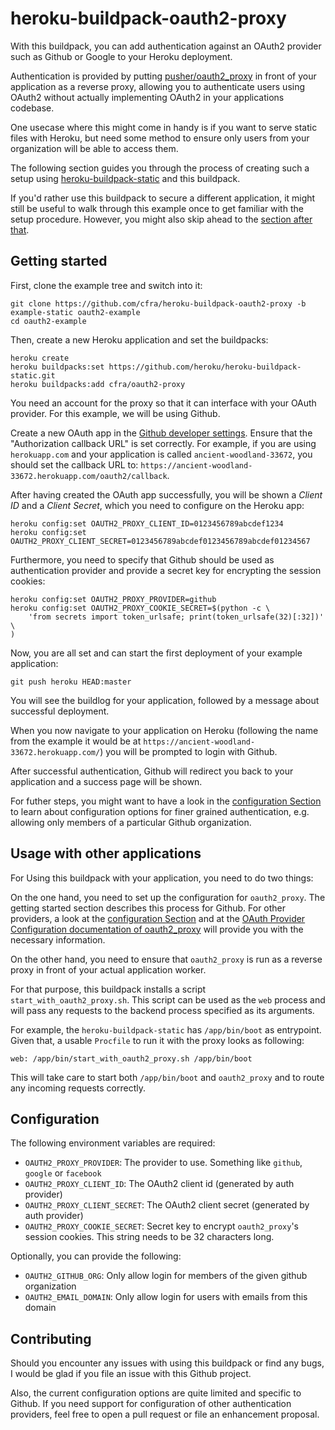 # heroku-buildpack-oauth2-proxy

With this buildpack, you can add authentication against an OAuth2 provider
such as Github or Google to your Heroku deployment.

Authentication is provided by putting [pusher/oauth2_proxy](https://github.com/pusher/oauth2_proxy)
in front of your application as a reverse proxy, allowing you to authenticate
users using OAuth2 without actually implementing OAuth2 in your applications
codebase.

One usecase where this might come in handy is if you want to serve static files with Heroku,
but need some method to ensure only users from your organization will be able to access them.

The following section guides you through the process of creating such a setup using
[heroku-buildpack-static](https://github.com/heroku/heroku-buildpack-static)
and this buildpack.

If you'd rather use this buildpack to secure a different application, it might still be
useful to walk through this example once to get familiar with the setup procedure. However,
you might also skip ahead to the [section after that](#usage-with-other-applications).

## Getting started

First, clone the example tree and switch into it:

```console
git clone https://github.com/cfra/heroku-buildpack-oauth2-proxy -b example-static oauth2-example
cd oauth2-example
```

Then, create a new Heroku application and set the buildpacks:

```console
heroku create
heroku buildpacks:set https://github.com/heroku/heroku-buildpack-static.git
heroku buildpacks:add cfra/oauth2-proxy
```

You need an account for the proxy so that it can interface with your OAuth provider.
For this example, we will be using Github.

Create a new OAuth app in the [Github developer settings](https://github.com/settings/developers).
Ensure that the "Authorization callback URL" is set correctly. For example, if you are using
`herokuapp.com` and your application is called `ancient-woodland-33672`, you should set the
callback URL to: `https://ancient-woodland-33672.herokuapp.com/oauth2/callback`.

After having created the OAuth app successfully, you will be shown a _Client ID_ and a _Client Secret_,
which you need to configure on the Heroku app:

```console
heroku config:set OAUTH2_PROXY_CLIENT_ID=0123456789abcdef1234
heroku config:set OAUTH2_PROXY_CLIENT_SECRET=0123456789abcdef0123456789abcdef01234567
```

Furthermore, you need to specify that Github should be used as authentication provider
and provide a secret key for encrypting the session cookies:

```console
heroku config:set OAUTH2_PROXY_PROVIDER=github
heroku config:set OAUTH2_PROXY_COOKIE_SECRET=$(python -c \
    'from secrets import token_urlsafe; print(token_urlsafe(32)[:32])' \
)
```

Now, you are all set and can start the first deployment of your example application:

```console
git push heroku HEAD:master
```

You will see the buildlog for your application, followed by a message about successful
deployment.

When you now navigate to your application on Heroku (following the name from the example it would
be at `https://ancient-woodland-33672.herokuapp.com/`) you will be prompted to login with Github.

After successful authentication, Github will redirect you back to your application and a success
page will be shown.

For futher steps, you might want to have a look in the [configuration Section](#configuration) to
learn about configuration options for finer grained authentication, e.g. allowing only members
of a particular Github organization.

## Usage with other applications

For Using this buildpack with your application, you need to do two things:

On the one hand, you need to set up the configuration for `oauth2_proxy`. The getting started section
describes this process for Github. For other providers, a look at the
[configuration Section](#configuration) and at the
[OAuth Provider Configuration documentation of oauth2\_proxy](https://github.com/pusher/oauth2_proxy#oauth-provider-configuration)
will provide you with the necessary information.

On the other hand, you need to ensure that `oauth2_proxy` is run as a reverse proxy in front
of your actual application worker.

For that purpose, this buildpack installs a script `start_with_oauth2_proxy.sh`. This script
can be used as the `web` process and will pass any requests to the backend process specified as
its arguments.

For example, the `heroku-buildpack-static` has `/app/bin/boot` as entrypoint. Given that,
a usable `Procfile` to run it with the proxy looks as following:

```console
web: /app/bin/start_with_oauth2_proxy.sh /app/bin/boot
```

This will take care to start both `/app/bin/boot` and `oauth2_proxy` and to route any incoming
requests correctly.

## Configuration

The following environment variables are required:

- `OAUTH2_PROXY_PROVIDER`: The provider to use. Something like `github`, `google` or `facebook`
- `OAUTH2_PROXY_CLIENT_ID`: The OAuth2 client id (generated by auth provider)
- `OAUTH2_PROXY_CLIENT_SECRET`: The OAuth2 client secret (generated by auth provider)
- `OAUTH2_PROXY_COOKIE_SECRET`: Secret key to encrypt `oauth2_proxy`'s session cookies. This string
  needs to be 32 characters long.

Optionally, you can provide the following:

- `OAUTH2_GITHUB_ORG`: Only allow login for members of the given github organization
- `OAUTH2_EMAIL_DOMAIN`: Only allow login for users with emails from this domain

## Contributing

Should you encounter any issues with using this buildpack or find any bugs, I would be glad if
you file an issue with this Github project.

Also, the current configuration options are quite limited and specific to Github. If you need
support for configuration of other authentication providers, feel free to open a pull request
or file an enhancement proposal.
